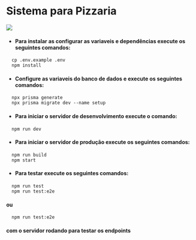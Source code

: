 # Sistema para Pizzaria

<img src="https://img.shields.io/badge/NodeJs-18.17.0-accent">

- #### Para instalar as configurar as variaveis e dependências execute os seguintes comandos:

```
  cp .env.example .env
  npm install
```

- #### Configure as variaveis do banco de dados e execute os seguintes comandos:

```
  npx prisma generate
  npx prisma migrate dev --name setup
```

- #### Para iniciar o servidor de desenvolvimento execute o comando:

```
  npm run dev
```

- #### Para iniciar o servidor de produção execute os seguintes comandos:

```
  npm run build
  npm start
```

- #### Para testar execute os seguintes comandos:

```
  npm run test
  npm run test:e2e
```

#### ou

```
  npm run test:e2e
```

#### com o servidor rodando para testar os endpoints
